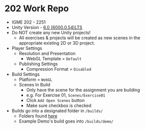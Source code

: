 # 202 Work Repo

- IGME 202 - 2251
- Unity Version - [6.0 (6000.0.54)LTS](https://unity.com/releases/editor/whats-new/6000.0.54)
- Do NOT create any new Unity projects!
    - All exercises & projects will be created as new scenes in the appropriate existing 2D or 3D project.
- Player Settings
  - Resolution and Presentation
    - WebGL Template = `Default`
  - Publishing Settings
    - Compression Format = `Disabled`
- Build Settings
   - Platform = `WebGL`
   - Scenes In Build
     - Only have the scene for the assignment you are building
     - e.g. For Exercise 01, `Scenes/Exercise01`
     - Click `Add Open Scenes` button
     - Make sure checkbox is checked
- Builds go into a designated folder in `/builds/`
  - Folders found [here](/builds/)
  - Example Demo's build goes into `/builds/demo/`

